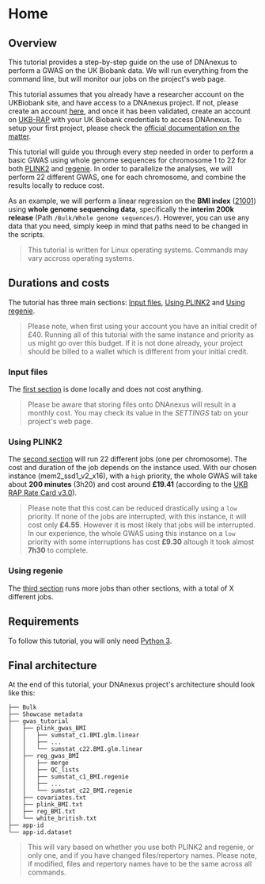 # Home

## Overview

This tutorial provides a step-by-step guide on the use of DNAnexus to perform a GWAS on the UK Biobank data.
We will run everything from the command line, but will monitor our jobs on the project's web page.

This tutorial assumes that you already have a researcher account on the UKBiobank site, and have access to a DNAnexus project.
If not, please create an account [here](https://ams.ukbiobank.ac.uk/ams/signup), and once it has been validated, create an account on [UKB-RAP](https://ukbiobank.dnanexus.com/register) with your UK Biobank credentials to access DNAnexus. To setup your first project, please check the [official documentation on the matter](https://dnanexus.gitbook.io/uk-biobank-rap/getting-started/quickstart/creating-a-project).

This tutorial will guide you through every step needed in order to perform a basic GWAS using whole genome sequences for chromosome 1 to 22 for both [PLINK2](https://www.cog-genomics.org/plink/2.0/) and [regenie](https://rgcgithub.github.io/regenie/). In order to parallelize the analyses, we will perform 22 different GWAS, one for each chromosome, and combine the results locally to reduce cost.

As an example, we will perform a linear regression on the **BMI index** ([21001](https://biobank.ndph.ox.ac.uk/ukb/field.cgi?id=21001)) using **whole genome sequencing data**, specifically the **interim 200k release** (Path `/Bulk/Whole genome sequences/`). However, you can use any data that you need, simply keep in mind that paths need to be changed in the scripts.

> This tutorial is written for Linux operating systems. Commands may vary accross operating systems.

## Durations and costs

The tutorial has three main sections: [Input files](input.md), [Using PLINK2](plink.md) and [Using regenie](regenie.md).

> Please note, when first using your account you have an initial credit of £40. Running all of this tutorial with the same instance and priority as us might go over this budget.
> If it is not done already, your project should be billed to a wallet which is different from your initial credit.

### Input files

The [first section](input.md) is done locally and does not cost anything.

> Please be aware that storing files onto DNAnexus will result in a monthly cost. You may check its value in the *SETTINGS* tab on your project's web page.

### Using PLINK2

The [second section](plink.md) will run 22 different jobs (one per chromosome). The cost and duration of the job depends on the instance used.
With our chosen instance (mem2_ssd1_v2_x16), with a `high` priority, the whole GWAS will take about **200 minutes** (3h20) and cost around **£19.41** (according to the [UKB RAP Rate Card v3.0](https://20779781.fs1.hubspotusercontent-na1.net/hubfs/20779781/Product%20Team%20Folder/Rate%20Cards/BiobankResearchAnalysisPlatform_Rate%20Card_Current.pdf)).

> Please note that this cost can be reduced drastically using a `low` priority. If none of the jobs are interrupted, with this instance, it will cost only **£4.55**.
> However it is most likely that jobs will be interrupted. In our experience, the whole GWAS using this instance on a `low` priority with some interruptions has cost **£9.30** altough it took almost **7h30** to complete.

### Using regenie

The [third section](regenie.md) runs more jobs than other sections, with a total of X different jobs.

## Requirements

To follow this tutorial, you will only need [Python 3](https://www.python.org/downloads/).

## Final architecture

At the end of this tutorial, your DNAnexus project's architecture should look like this:

```text
├── Bulk
├── Showcase metadata
├── gwas_tutorial
│   ├── plink_gwas_BMI
│   │   ├── sumstat_c1.BMI.glm.linear
│   │   ├── ...
│   │   └── sumstat_c22.BMI.glm.linear
│   ├── reg_gwas_BMI
│   │   ├── merge
│   │   ├── QC_lists
│   │   ├── sumstat_c1_BMI.regenie
│   │   ├── ...
│   │   └── sumstat_c22_BMI.regenie
│   ├── covariates.txt
│   ├── plink_BMI.txt
│   ├── reg_BMI.txt
│   └── white_british.txt
├── app-id
└── app-id.dataset
```

> This will vary based on whether you use both PLINK2 and regenie, or only one, and if you have changed files/repertory names. Please note, if modified, files and repertory names have to be the same across all commands.
